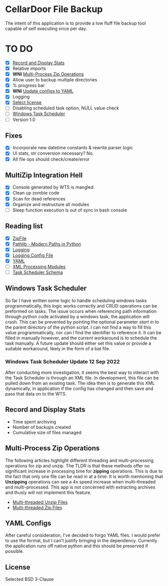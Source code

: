 # CellarDoor File Backup
The intent of this application is to provide a low fluff file backup tool capable of self executing once per day.

# TO DO
- [X] [Record and Display Stats](#record-and-display-stats)
- [X] Relative imports
- [X] **WNI** [Multi-Process Zip Operations](#multi-process-zip-operations)
- [X] Allow user to backup multiple directories
- [X] % progress bar
- [X] **WNI** [Update configs to YAML](#yaml-configs)
- [X] Logging
- [X] [Select license](#-license)
- [ ] Disabling scheduled task option, NULL value check
- [ ] [Windows Task Scheduler](#windows-task-scheduler)
- [ ] Version 1.0

## Fixes
- [X] Incorporate new datetime constants & rewrite parser logic
- [X] UI stats, str conversion necessary? No.
- [X] All file ops should check/create/error

## MultiZip Integration Hell
- [X] Console generated by WTS is mangled
- [X] Clean up zombie code
- [X] Scan for dead references
- [X] Organize and restructure all modules
- [ ] Sleep function execution is out of sync in bash console

## Reading list
- [X] [ZipFile](https://docs.python.org/3/library/zipfile.html?highlight=zipfile#module-zipfile)
- [X] [Pathlib - Modern Paths in Python](https://docs.python.org/3/library/pathlib.html?highlight=pathlib#module-pathlib)
- [X] [Logging](https://docs.python.org/3/library/logging.html)
- [X] [Logging Config File](https://docs.python.org/3/library/logging.config.html#module-logging.config)
- [X] [YAML](https://realpython.com/python-yaml/)
- [ ] [XML Processing Modules](https://docs.python.org/3/library/xml.html?highlight=xml#module-xml)
- [ ] [Task Scheduler Schema](https://docs.microsoft.com/en-us/windows/win32/taskschd/task-scheduler-schema)

## Windows Task Scheduler
So far I have written some logic to handle scheduling windows tasks programmatically, this logic works correctly and CRUD operations can be preformed on tasks. The issue occurs when referencing path information through python code activated by a windows task; the application will crash. This can be prevented by pointing the optional parameter *start in* to the parent directory of the python script. I can not find a way to fill this value programmatically, nor can I find the identifier to reference it. It can be filled in manually however, and the current workaround is to schedule the task manually. A future update should either set this value or provide a suitable workaround, likely in the form of a bat file.

### Windows Task Scheduler Update 12 Sep 2022
After conducting more investigation, it seems the best way to interact with the Task Scheduler is through an XML file. In development, this file can be pulled down from an existing task. The idea then is to generate this XML dynamically, in application if the config has changed and then save and pass that data on to the WTS.

## Record and Display Stats
- Time spent archiving
- Number of backups created
- Cumulative size of files managed 

## Multi-Process Zip Operations
The following articles highlight different threading and multi-processing operations for zip and unzip. The TLDR is that these methods offer no significant increase in processing time for **zipping** operations. This is due to the fact that only one file can be read in at a time. It is worth mentioning that **Unzipping** operations can see a 4x speed increase when multi-threaded and multi-processed. This app is not concerned with extracting archives and thusly will not implement this feature.

- [Multi-threaded Unzip Files](https://superfastpython.com/multithreaded-unzip-files/)
- [Multi-threaded Zip Files](https://superfastpython.com/multithreaded-zip-files/)

## YAML Configs
After careful consideration, I've decided to forgo YAML files. I would prefer to use the format, but I can't justify bringing in the dependency. Currently the application runs off native python and this should be preserved if possible.

## License
Selected BSD 3-Clause


